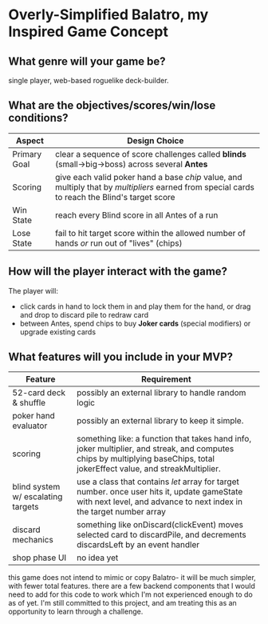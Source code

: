 # Overly-Simplified Balatro, my Inspired Game Concept

## What genre will your game be?

single player, web-based roguelike deck-builder.

## What are the objectives/scores/win/lose conditions?

| Aspect | Design Choice |
|--------|--------------|
| Primary Goal | clear a sequence of score challenges called **blinds** (small&rarr;big&rarr;boss) across several **Antes** |
| Scoring | give each valid poker hand a base *chip* value, and multiply that by *multipliers* earned from special cards to reach the Blind's target score |
| Win State | reach every Blind score in all Antes of a run |
| Lose State | fail to hit target score within the allowed number of hands *or* run out of "lives" (chips) |

## How will the player interact with the game?

The player will:
* click cards in hand to lock them in and play them for the hand, or drag and drop to discard pile to redraw card
* between Antes, spend chips to buy **Joker cards** (special modifiers) or upgrade existing cards

## What features will you include in your MVP?

| Feature | Requirement |
|--------|-------|
| 52-card deck & shuffle | possibly an external library to handle random logic || card & joker models | two respecive classes for card and joker, stored in a *Map* object. going to steal some online images of cards to use |
| poker hand evaluator | possibly an external library to keep it simple. |
| scoring | something like: a function that takes hand info, joker multiplier, and streak, and computes chips by multiplying baseChips, total jokerEffect value, and streakMultiplier. |
| blind system w/ escalating targets | use a class that contains *let* array for target number. once user hits it, update gameState with next level, and advance to next index in the target number array |
| discard mechanics | something like onDiscard(clickEvent) moves selected card to discardPile, and decrements discardsLeft by an event handler |
| shop phase UI | no idea yet |

this game does not intend to mimic or copy Balatro- it will be much simpler, with fewer total features. there are a few backend components that I would need to add for this code to work which I'm not experienced enough to do as of yet. I'm still committed to this project, and am treating this as an opportunity to learn through a challenge.
